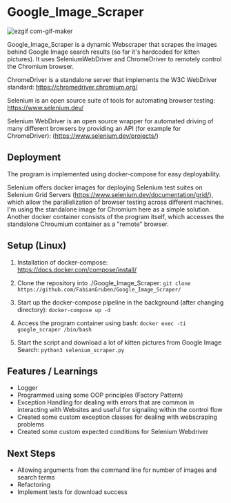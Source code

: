# Google_Image_Scraper

![ezgif com-gif-maker](https://user-images.githubusercontent.com/69685614/157089599-e508baad-1fa4-4b5a-b7bc-14bcb385badf.gif)

Google_Image_Scraper is a dynamic Webscraper that scrapes the images behind Google Image search results (so far it's hardcoded for kitten pictures).
It uses SeleniumWebDriver and ChromeDriver to remotely control the Chromium browser. 

ChromeDriver is a standalone server that implements the W3C WebDriver standard: https://chromedriver.chromium.org/

Selenium is an open source suite of tools for automating browser testing: https://www.selenium.dev/

Selenium WebDriver is an open source wrapper for automated driving of many different browsers by providing an API (for example for ChromeDriver): (https://www.selenium.dev/projects/) 

## Deployment

The program is implemented using docker-compose for easy deployability.

Selenium offers docker images for deploying Selenium test suites on Selenium Grid Servers (https://www.selenium.dev/documentation/grid/), which allow the parallelization of browser testing across different machines. I'm using the standalone image for Chromium here as a simple solution. Another docker container consists of the program itself, which accesses the standalone Chroumium container as a "remote" browser.

## Setup (Linux)

1. Installation of docker-compose: https://docs.docker.com/compose/install/

2. Clone the repository into ./Google_Image_Scraper: `git clone https://github.com/FabianGruben/Google_Image_Scraper/`

3. Start up the docker-compose pipeline in the background (after changing directory): `docker-compose up -d`

4. Access the program container using bash: `docker exec -ti google_scraper /bin/bash`

5. Start the script and download a lot of kitten pictures from Google Image Search: `python3 selenium_scraper.py`

## Features / Learnings

- Logger
- Programmed using some OOP principles (Factory Pattern)
- Exception Handling for dealing with errors that are common in interacting with Websites and useful for signaling within the control flow
- Created some custom exception classes for dealing with webscraping problems
- Created some custom expected conditions for Selenium Webdriver

## Next Steps

- Allowing arguments from the command line for number of images and search terms
- Refactoring
- Implement tests for download success

